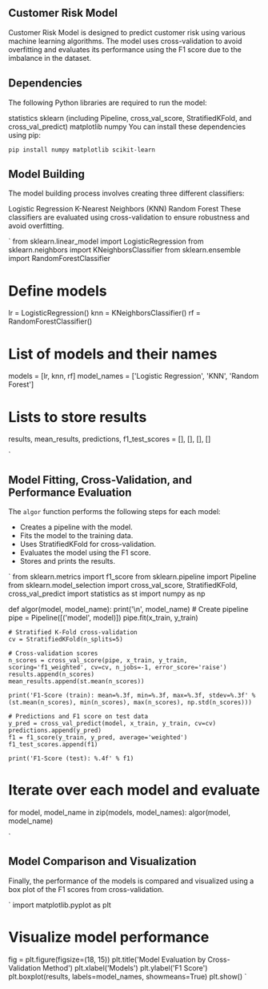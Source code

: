 
## Customer Risk Model

Customer Risk Model is designed to predict customer risk using various machine learning algorithms. The model uses cross-validation to avoid overfitting and evaluates its performance using the F1 score due to the imbalance in the dataset.

## Dependencies
The following Python libraries are required to run the model:

statistics
sklearn (including Pipeline, cross_val_score, StratifiedKFold, and cross_val_predict)
matplotlib
numpy
You can install these dependencies using pip:

`
pip install numpy matplotlib scikit-learn
`
## Model Building
The model building process involves creating three different classifiers:

Logistic Regression
K-Nearest Neighbors (KNN)
Random Forest
These classifiers are evaluated using cross-validation to ensure robustness and avoid overfitting.

`
from sklearn.linear_model import LogisticRegression
from sklearn.neighbors import KNeighborsClassifier
from sklearn.ensemble import RandomForestClassifier


# Define models
lr = LogisticRegression()
knn = KNeighborsClassifier()
rf = RandomForestClassifier()

# List of models and their names
models = [lr, knn, rf]
model_names = ['Logistic Regression', 'KNN', 'Random Forest']

# Lists to store results
results, mean_results, predictions, f1_test_scores = [], [], [], []

`

## Model Fitting, Cross-Validation, and Performance Evaluation
The `algor` function performs the following steps for each model:

* Creates a pipeline with the model.
* Fits the model to the training data.
* Uses StratifiedKFold for cross-validation.
* Evaluates the model using the F1 score.
* Stores and prints the results.

`
from sklearn.metrics import f1_score
from sklearn.pipeline import Pipeline
from sklearn.model_selection import cross_val_score, StratifiedKFold, cross_val_predict
import statistics as st
import numpy as np

def algor(model, model_name):
    print('\n', model_name)
    # Create pipeline
    pipe = Pipeline([('model', model)])
    pipe.fit(x_train, y_train)
    
    # Stratified K-Fold cross-validation
    cv = StratifiedKFold(n_splits=5)
    
    # Cross-validation scores
    n_scores = cross_val_score(pipe, x_train, y_train, scoring='f1_weighted', cv=cv, n_jobs=-1, error_score='raise')
    results.append(n_scores)
    mean_results.append(st.mean(n_scores))
    
    print('F1-Score (train): mean=%.3f, min=%.3f, max=%.3f, stdev=%.3f' % (st.mean(n_scores), min(n_scores), max(n_scores), np.std(n_scores)))
    
    # Predictions and F1 score on test data
    y_pred = cross_val_predict(model, x_train, y_train, cv=cv)
    predictions.append(y_pred)
    f1 = f1_score(y_train, y_pred, average='weighted')
    f1_test_scores.append(f1)
    
    print('F1-Score (test): %.4f' % f1)


# Iterate over each model and evaluate

for model, model_name in zip(models, model_names):
    algor(model, model_name)

`

## Model Comparison and Visualization
Finally, the performance of the models is compared and visualized using a box plot of the F1 scores from cross-validation.

`
import matplotlib.pyplot as plt

# Visualize model performance

fig = plt.figure(figsize=(18, 15))
plt.title('Model Evaluation by Cross-Validation Method')
plt.xlabel('Models')
plt.ylabel('F1 Score')
plt.boxplot(results, labels=model_names, showmeans=True)
plt.show()
`